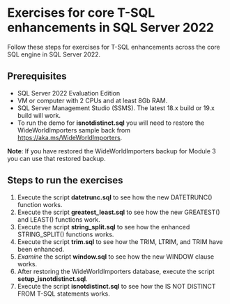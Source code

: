 # Exercises for core T-SQL enhancements in SQL Server 2022

Follow these steps for exercises for  T-SQL enhancements across the core SQL engine in SQL Server 2022.

## Prerequisites

- SQL Server 2022 Evaluation Edition
- VM or computer with 2 CPUs and at least 8Gb RAM.
- SQL Server Management Studio (SSMS). The latest 18.x build or 19.x build will work.
- To run the demo for **isnotdistinct.sql** you will need to restore the WideWorldImporters sample back from https://aka.ms/WideWorldImporters.

**Note**: If you have restored the WideWorldImporters backup for Module 3 you can use that restored backup.

##  Steps to run the exercises

1. Execute the script **datetrunc.sql** to see how the new DATETRUNC() function works.
1. Execute the script **greatest_least.sql** to see how the new GREATEST() and LEAST() functions work.
1. Execute the script **string_split.sql** to see how the enhanced STRING_SPLIT() functions works.
1. Execute the script **trim.sql** to see how the TRIM, LTRIM, and TRIM have been enhanced.
1. *Examine* the script **window.sql** to see how the new WINDOW clause works.
1. After restoring the WideWorldImporters database, execute the script **setup_isnotdistinct.sql**.
1. Execute the script **isnotdistinct.sql** to see how the IS NOT DISTINCT FROM T-SQL statements works.